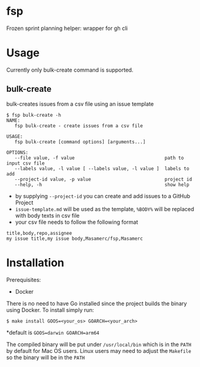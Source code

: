 # fsp
Frozen sprint planning helper: wrapper for gh cli

# Usage
Currently only bulk-create command is supported.

## bulk-create
bulk-creates issues from a csv file using an issue template
```
$ fsp bulk-create -h
NAME:
   fsp bulk-create - create issues from a csv file

USAGE:
   fsp bulk-create [command options] [arguments...]

OPTIONS:
   --file value, -f value                                 path to input csv file
   --labels value, -l value [ --labels value, -l value ]  labels to add
   --project-id value, -p value                           project id
   --help, -h                                             show help

```
- by supplying `--project-id` you can create and add issues to a GitHub Project
- `issue-template.md` will be used as the template, `%BODY%` will be replaced with body texts in csv file
- your csv file needs to follow the following format
```csv
title,body,repo,assignee
my issue title,my issue body,Masamerc/fsp,Masamerc
```


# Installation
Prerequisites:
- Docker

There is no need to have Go installed since the project builds the binary using Docker.
To install simply run:
```
$ make install GOOS=<your_os> GOARCH=<your_arch>
```
*default is `GOOS=darwin GOARCH=arm64`

The compiled binary will be put under `/usr/local/bin` which is in the `PATH` by default for Mac OS users. Linux users may need to adjust the `Makefile` so the binary will be in the `PATH`